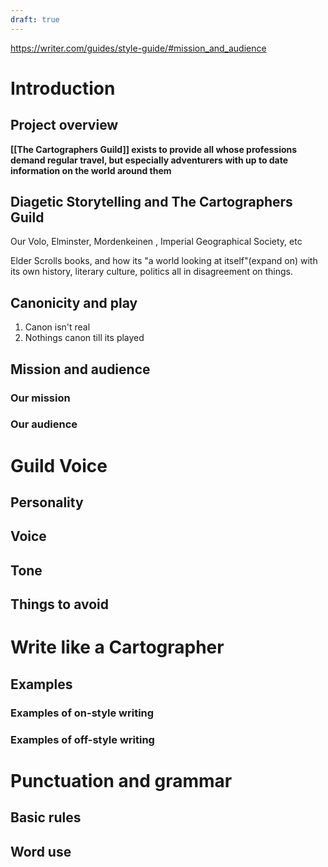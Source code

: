 ```yaml
---
draft: true
---
```

https://writer.com/guides/style-guide/#mission_and_audience

# Introduction
## Project overview

**[[The Cartographers Guild]] exists to provide all whose professions demand regular travel, but especially adventurers with up to date information on the world around them**


## Diagetic Storytelling and The Cartographers Guild
Our Volo, Elminster, Mordenkeinen , Imperial Geographical Society, etc

Elder Scrolls books, and how its "a world looking at itself"(expand on) with its own history, literary culture, politics all in disagreement on things.
## Canonicity and play
1. Canon isn't real
2. Nothings canon till its played
## Mission and audience
### Our mission
### Our audience
# Guild Voice
## Personality
## Voice
## Tone
## Things to avoid
# Write like a Cartographer
## Examples
### Examples of on-style writing
### Examples of off-style writing
# Punctuation and grammar
## Basic rules
## Word use
